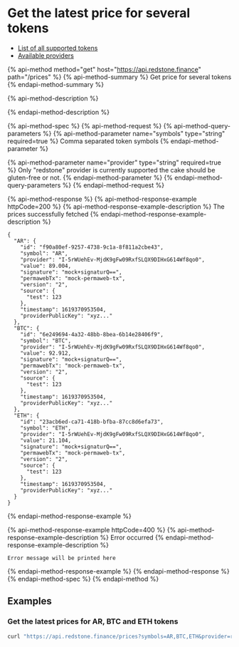 # Get the latest price for several tokens

* [List of all supported tokens](https://github.com/redstone-finance/redstone-api/blob/main/docs/ALL_SUPPORTED_TOKENS.md)
* [Available providers](../../definitions/provider.md)

{% api-method method="get" host="https://api.redstone.finance" path="/prices" %}
{% api-method-summary %}
Get price for several tokens
{% endapi-method-summary %}

{% api-method-description %}

{% endapi-method-description %}

{% api-method-spec %}
{% api-method-request %}
{% api-method-query-parameters %}
{% api-method-parameter name="symbols" type="string" required=true %}
Comma separated token symbols
{% endapi-method-parameter %}

{% api-method-parameter name="provider" type="string" required=true %}
Only "redstone" provider is currently supported the cake should be gluten-free or not.
{% endapi-method-parameter %}
{% endapi-method-query-parameters %}
{% endapi-method-request %}

{% api-method-response %}
{% api-method-response-example httpCode=200 %}
{% api-method-response-example-description %}
The prices successfully fetched
{% endapi-method-response-example-description %}

```text
{
  "AR": {
    "id": "f90a80ef-9257-4738-9c1a-8f811a2cbe43",
    "symbol": "AR",
    "provider": "I-5rWUehEv-MjdK9gFw09RxfSLQX9DIHxG614Wf8qo0",
    "value": 89.004,
    "signature": "mock+signaturQ==",
    "permawebTx": "mock-permaweb-tx",
    "version": "2",
    "source": {
      "test": 123
    },
    "timestamp": 1619370953504,
    "providerPublicKey": "xyz..."
  },
  "BTC": {
    "id": "6e249694-4a32-48bb-8bea-6b14e28406f9",
    "symbol": "BTC",
    "provider": "I-5rWUehEv-MjdK9gFw09RxfSLQX9DIHxG614Wf8qo0",
    "value": 92.912,
    "signature": "mock+signaturQ==",
    "permawebTx": "mock-permaweb-tx",
    "version": "2",
    "source": {
      "test": 123
    },
    "timestamp": 1619370953504,
    "providerPublicKey": "xyz..."
  },
  "ETH": {
    "id": "23acb6ed-ca71-418b-bfba-87cc8d6efa73",
    "symbol": "ETH",
    "provider": "I-5rWUehEv-MjdK9gFw09RxfSLQX9DIHxG614Wf8qo0",
    "value": 21.104,
    "signature": "mock+signaturQ==",
    "permawebTx": "mock-permaweb-tx",
    "version": "2",
    "source": {
      "test": 123
    },
    "timestamp": 1619370953504,
    "providerPublicKey": "xyz..."
  }
}
```
{% endapi-method-response-example %}

{% api-method-response-example httpCode=400 %}
{% api-method-response-example-description %}
Error occurred
{% endapi-method-response-example-description %}

```text
Error message will be printed here
```
{% endapi-method-response-example %}
{% endapi-method-response %}
{% endapi-method-spec %}
{% endapi-method %}

## Examples

### Get the latest prices for AR, BTC and ETH tokens

```bash
curl "https://api.redstone.finance/prices?symbols=AR,BTC,ETH&provider=redstone"
```

